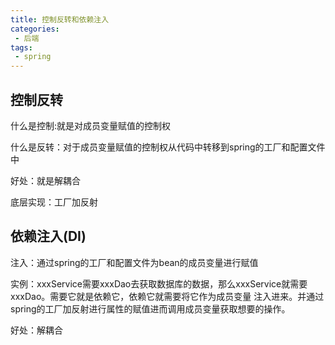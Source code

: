 ```yaml
---
title: 控制反转和依赖注入
categories:
 - 后端
tags:
 - spring
---
```

## 控制反转
什么是控制:就是对成员变量赋值的控制权

什么是反转：对于成员变量赋值的控制权从代码中转移到spring的工厂和配置文件中

好处：就是解耦合

底层实现：工厂加反射

## 依赖注入(DI)
注入：通过spring的工厂和配置文件为bean的成员变量进行赋值

实例：xxxService需要xxxDao去获取数据库的数据，那么xxxService就需要xxxDao。需要它就是依赖它，依赖它就需要将它作为成员变量
注入进来。并通过spring的工厂加反射进行属性的赋值进而调用成员变量获取想要的操作。

好处：解耦合
